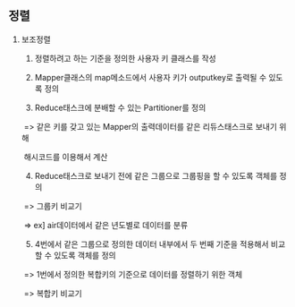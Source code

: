 ## 정렬

1. 보조정렬

   1) 정렬하려고 하는 기준을 정의한 사용자 키 클래스를 작성

   2) Mapper클래스의 map메소드에서 사용자 키가 outputkey로 출력될 수 있도록 정의

   3) Reduce태스크에 분배할 수 있는 Partitioner를 정의

   ​		=> 같은 키를 갖고 있는 Mapper의 출력데이터를 같은 리듀스태스크로 보내기 위해

   ​				해시코드를 이용해서 계산

   4) Reduce태스크로 보내기 전에 같은 그룹으로 그룹핑을 할 수  있도록 객체를 정의

   ​		=> 그룹키 비교기

   ​		=> ex] air데이터에서 같은 년도별로 데이터를 분류

   5) 4번에서 같은 그룹으로 정의한 데이터 내부에서 두 번째 기준을 적용해서 비교할 수 있도록 객체를 정의

   ​		=> 1번에서 정의한 복합키의 기준으로 데이터를 정렬하기 위한 객체

   ​		=> 복합키 비교기